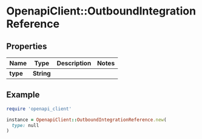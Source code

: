 # OpenapiClient::OutboundIntegrationReference

## Properties

| Name | Type | Description | Notes |
| ---- | ---- | ----------- | ----- |
| **type** | **String** |  |  |

## Example

```ruby
require 'openapi_client'

instance = OpenapiClient::OutboundIntegrationReference.new(
  type: null
)
```

